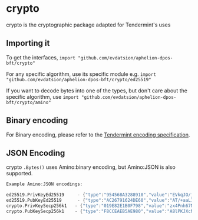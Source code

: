 # crypto

crypto is the cryptographic package adapted for Tendermint's uses

## Importing it
To get the interfaces,
`import "github.com/evdatsion/aphelion-dpos-bft/crypto"`

For any specific algorithm, use its specific module e.g.
`import "github.com/evdatsion/aphelion-dpos-bft/crypto/ed25519"`

If you want to decode bytes into one of the types, but don't care about the specific algorithm, use
`import "github.com/evdatsion/aphelion-dpos-bft/crypto/amino"`

## Binary encoding

For Binary encoding, please refer to the [Tendermint encoding specification](https://github.com/evdatsion/aphelion-dpos-bft/blob/master/docs/spec/blockchain/encoding.md).

## JSON Encoding

crypto `.Bytes()` uses Amino:binary encoding, but Amino:JSON is also supported.

```go
Example Amino:JSON encodings:

ed25519.PrivKeyEd25519     - {"type":"954568A3288910","value":"EVkqJO/jIXp3rkASXfh9YnyToYXRXhBr6g9cQVxPFnQBP/5povV4HTjvsy530kybxKHwEi85iU8YL0qQhSYVoQ=="}
ed25519.PubKeyEd25519      - {"type":"AC26791624DE60","value":"AT/+aaL1eB0477Mud9JMm8Sh8BIvOYlPGC9KkIUmFaE="}
crypto.PrivKeySecp256k1   - {"type":"019E82E1B0F798","value":"zx4Pnh67N+g2V+5vZbQzEyRerX9c4ccNZOVzM9RvJ0Y="}
crypto.PubKeySecp256k1    - {"type":"F8CCEAEB5AE980","value":"A8lPKJXcNl5VHt1FK8a244K9EJuS4WX1hFBnwisi0IJx"}
```

